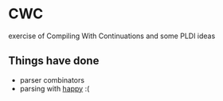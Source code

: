 # CWC

exercise of Compiling With Continuations and some PLDI ideas

## Things have done

- parser combinators
- parsing with [happy](https://haskell-happy.readthedocs.io/en/latest/index.html) :(


